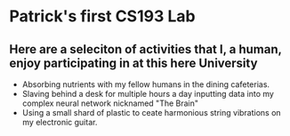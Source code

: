 # Patrick's first CS193 Lab

## Here are a seleciton of activities that I, a human, enjoy participating in at this here University
- Absorbing nutrients with my fellow humans in the dining cafeterias.
- Slaving behind a desk for multiple hours a day inputting data into my complex neural network nicknamed "The Brain"
- Using a small shard of plastic to ceate harmonious string vibrations on my electronic guitar.
